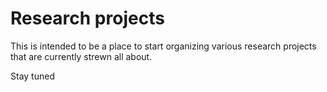 # Research projects

This is intended to be a place to start organizing various research projects that are currently strewn all about.

Stay tuned
